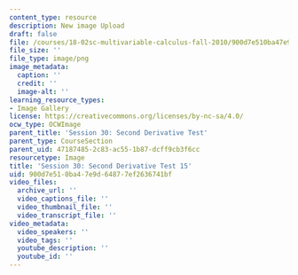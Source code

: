 ```yaml
---
content_type: resource
description: New image Upload
draft: false
file: /courses/18-02sc-multivariable-calculus-fall-2010/900d7e510ba47e9d64877ef2636741bf_MIT18_02SC_L10Brds_15.png
file_size: ''
file_type: image/png
image_metadata:
  caption: ''
  credit: ''
  image-alt: ''
learning_resource_types:
- Image Gallery
license: https://creativecommons.org/licenses/by-nc-sa/4.0/
ocw_type: OCWImage
parent_title: 'Session 30: Second Derivative Test'
parent_type: CourseSection
parent_uid: 47187485-2c83-ac55-1b87-dcff9cb3f6cc
resourcetype: Image
title: 'Session 30: Second Derivative Test 15'
uid: 900d7e51-0ba4-7e9d-6487-7ef2636741bf
video_files:
  archive_url: ''
  video_captions_file: ''
  video_thumbnail_file: ''
  video_transcript_file: ''
video_metadata:
  video_speakers: ''
  video_tags: ''
  youtube_description: ''
  youtube_id: ''
---
```


